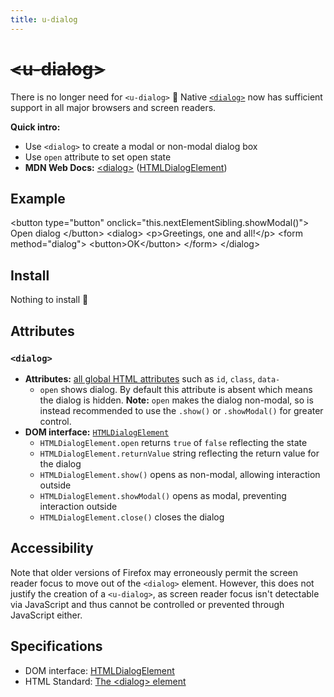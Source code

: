 ```yaml
---
title: u-dialog
---
```

# <del>&lt;u-dialog&gt;</del> <mark data-badge="HTML"></mark>
There is no longer need for `<u-dialog>` :tada:
Native [`<dialog>`](https://developer.mozilla.org/en-US/docs/Web/HTML/Element/dialog) now has sufficient support
in all major browsers and screen readers.

**Quick intro:**
- Use `<dialog>` to create a modal or non-modal dialog box
- Use `open` attribute to set open state
- **MDN Web Docs:** [&lt;dialog&gt;](https://developer.mozilla.org/en-US/docs/Web/HTML/Element/dialog) ([HTMLDialogElement](https://developer.mozilla.org/en-US/docs/Web/API/HTMLDialogElement))

## Example
<Sandbox>
&lt;button type="button" onclick="this.nextElementSibling.showModal()"&gt;
  Open dialog
&lt;/button&gt;
&lt;dialog&gt;
  &lt;p&gt;Greetings, one and all!&lt;/p&gt;
  &lt;form method="dialog"&gt;
    &lt;button&gt;OK&lt;/button&gt;
  &lt;/form&gt;
&lt;/dialog&gt;
</Sandbox>

## Install <mark data-badge="0 KB"></mark>

Nothing to install :tada:

## Attributes

### `<dialog>`

- **Attributes:** [all global HTML attributes](https://developer.mozilla.org/en-US/docs/Web/HTML/Global_attributes) such as `id`, `class`, `data-`
  - `open` shows dialog. By default this attribute is absent which means the dialog is hidden. **Note:** `open` makes the dialog non-modal, so is instead recommended to use the `.show()` or `.showModal()` for greater control.
- **DOM interface:** [`HTMLDialogElement`](https://developer.mozilla.org/en-US/docs/Web/API/HTMLDialogElement)
  - `HTMLDialogElement.open` returns `true` of `false` reflecting the state
  - `HTMLDialogElement.returnValue` string reflecting the return value for the dialog
  - `HTMLDialogElement.show()` opens as non-modal, allowing interaction outside
  - `HTMLDialogElement.showModal()` opens as modal, preventing interaction outside
  - `HTMLDialogElement.close()` closes the dialog

## Accessibility

Note that older versions of Firefox may erroneously permit the screen reader focus to move out of the `<dialog>` element. However, this does not justify the creation of a `<u-dialog>`, as screen reader focus isn't detectable via JavaScript and thus cannot be controlled or prevented through JavaScript either.

## Specifications

- DOM interface: [HTMLDialogElement](https://developer.mozilla.org/en-US/docs/Web/API/HTMLDialogElement)
- HTML Standard: [The &lt;dialog&gt; element](https://html.spec.whatwg.org/multipage/interactive-elements.html#the-dialog-element)